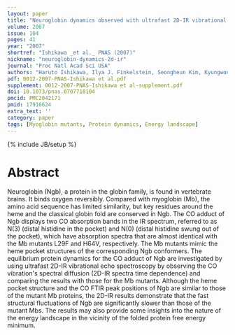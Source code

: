 ```yaml
---
layout: paper
title: "Neuroglobin dynamics observed with ultrafast 2D-IR vibrational echo spectroscopy."
volume: 2007
issue: 104
pages: 41
year: "2007"
shortref: "Ishikawa _et al._ PNAS (2007)"
nickname: "neuroglobin-dynamics-2d-ir"
journal: "Proc Natl Acad Sci USA"
authors: "Haruto Ishikawa, Ilya J. Finkelstein, Seongheun Kim, Kyungwon Kwak, Jean K. Chung, Keisuke Wakasugi, Aaron M. Massari, and Michael D. Fayer"
pdf: 0012-2007-PNAS-Ishikawa et al.pdf
supplement: 0012-2007-PNAS-Ishikawa et al-supplement.pdf
doi: 10.1073/pnas.0707718104
pmcid: PMC2042171
pmid: 17916624
extra_text: ''
category: paper
tags: [Myoglobin mutants, Protein dynamics, Energy landscape]
---
```

{% include JB/setup %}

# Abstract

Neuroglobin (Ngb), a protein in the globin family, is found in vertebrate brains. It binds oxygen reversibly. Compared with myoglobin (Mb), the amino acid sequence has limited similarity, but key residues around the heme and the classical globin fold are conserved in Ngb. The CO adduct of Ngb displays two CO absorption bands in the IR spectrum, referred to as N(3) (distal histidine in the pocket) and N(0) (distal histidine swung out of the pocket), which have absorption spectra that are almost identical with the Mb mutants L29F and H64V, respectively. The Mb mutants mimic the heme pocket structures of the corresponding Ngb conformers. The equilibrium protein dynamics for the CO adduct of Ngb are investigated by using ultrafast 2D-IR vibrational echo spectroscopy by observing the CO vibration's spectral diffusion (2D-IR spectra time dependence) and comparing the results with those for the Mb mutants. Although the heme pocket structure and the CO FTIR peak positions of Ngb are similar to those of the mutant Mb proteins, the 2D-IR results demonstrate that the fast structural fluctuations of Ngb are significantly slower than those of the mutant Mbs. The results may also provide some insights into the nature of the energy landscape in the vicinity of the folded protein free energy minimum.
